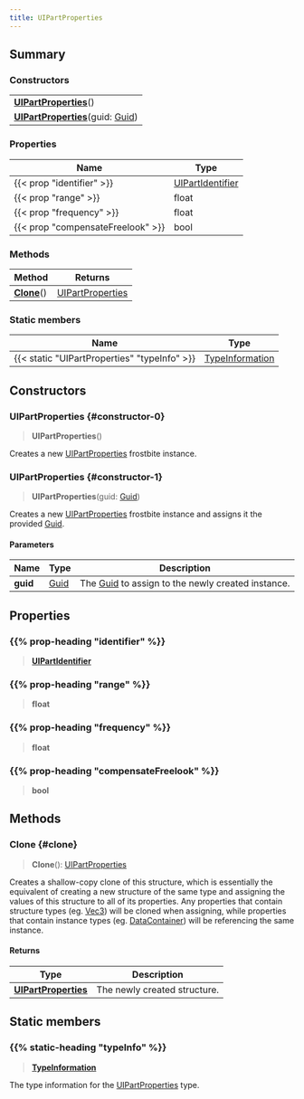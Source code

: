 ```yaml
---
title: UIPartProperties
---
```


## Summary

### Constructors

|  |
| --- |
| **[UIPartProperties](#constructor-0)**() |
| **[UIPartProperties](#constructor-1)**(guid: [Guid](/vext/ref/shared/type/guid)) |

### Properties

| Name | Type |
| ---- | ---- |
| {{< prop "identifier" >}} | [UIPartIdentifier](/vext/ref/fb/uipartidentifier) |
| {{< prop "range" >}} | float |
| {{< prop "frequency" >}} | float |
| {{< prop "compensateFreelook" >}} | bool |

### Methods

| Method | Returns |
| ------ | ------- |
| **[Clone](#clone)**() | [UIPartProperties](/vext/ref/fb/uipartproperties) |

### Static members

| Name | Type |
| ---- | ---- |
| {{< static "UIPartProperties" "typeInfo" >}} | [TypeInformation](/vext/ref/shared/type/typeinformation) |

## Constructors

### UIPartProperties {#constructor-0}

> **UIPartProperties**()

Creates a new [UIPartProperties](/vext/ref/fb/uipartproperties) frostbite instance.

### UIPartProperties {#constructor-1}

> **UIPartProperties**(guid: [Guid](/vext/ref/shared/type/guid))

Creates a new [UIPartProperties](/vext/ref/fb/uipartproperties) frostbite instance and assigns it the provided [Guid](/vext/ref/shared/type/guid).

#### Parameters

| Name | Type | Description |
| ---- | ---- | ----------- |
| **guid** | [Guid](/vext/ref/shared/type/guid) | The [Guid](/vext/ref/shared/type/guid) to assign to the newly created instance. |

## Properties

### {{% prop-heading "identifier" %}}

> **[UIPartIdentifier](/vext/ref/fb/uipartidentifier)**

### {{% prop-heading "range" %}}

> **float**

### {{% prop-heading "frequency" %}}

> **float**

### {{% prop-heading "compensateFreelook" %}}

> **bool**

## Methods

### Clone {#clone}

> **Clone**(): [UIPartProperties](/vext/ref/fb/uipartproperties)

Creates a shallow-copy clone of this structure, which is essentially the equivalent of creating a new structure of the same type and assigning the values of this structure to all of its properties. Any properties that contain structure types (eg. [Vec3](/vext/ref/shared/type/vec3)) will be cloned when assigning, while properties that contain instance types (eg. [DataContainer](/vext/ref/shared/type/datacontainer)) will be referencing the same instance.

#### Returns

| Type | Description |
| ---- | ----------- |
| **[UIPartProperties](/vext/ref/fb/uipartproperties)** | The newly created structure. |

## Static members

### {{% static-heading "typeInfo" %}}

> **[TypeInformation](/vext/ref/shared/type/typeinformation)**

The type information for the [UIPartProperties](/vext/ref/fb/uipartproperties) type.

